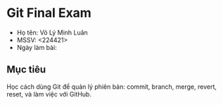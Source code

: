 # Git Final Exam
- Họ tên: Võ Lý Minh Luân
- MSSV: <224421>
- Ngày làm bài: 

## Mục tiêu
Học cách dùng Git để quản lý phiên bản: commit, branch, merge, revert, reset, và làm việc với GitHub.
